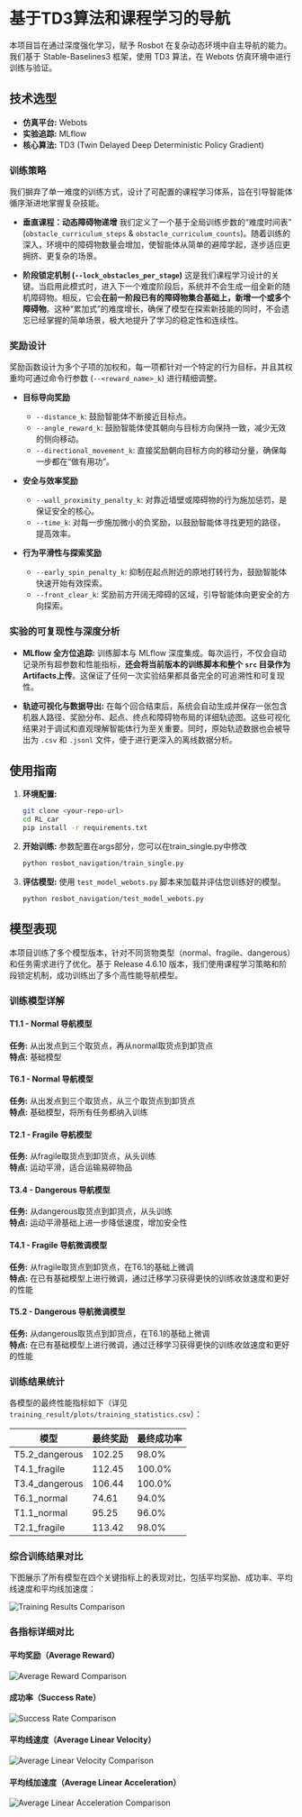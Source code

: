 # 基于TD3算法和课程学习的导航

本项目旨在通过深度强化学习，赋予 Rosbot 在复杂动态环境中自主导航的能力。我们基于 Stable-Baselines3 框架，使用 TD3 算法，在 Webots 仿真环境中进行训练与验证。

## 技术选型

*   **仿真平台:** Webots
*   **实验追踪:** MLflow
*   **核心算法:** TD3 (Twin Delayed Deep Deterministic Policy Gradient)

### 训练策略

我们摒弃了单一难度的训练方式，设计了可配置的课程学习体系，旨在引导智能体循序渐进地掌握复杂技能。

*   **垂直课程：动态障碍物递增**
    我们定义了一个基于全局训练步数的“难度时间表” (`obstacle_curriculum_steps` & `obstacle_curriculum_counts`)。随着训练的深入，环境中的障碍物数量会增加，使智能体从简单的避障学起，逐步适应更拥挤、更复杂的场景。

*   **阶段锁定机制 (`--lock_obstacles_per_stage`)**
    这是我们课程学习设计的关键。当启用此模式时，进入下一个难度阶段后，系统并不会生成一组全新的随机障碍物。相反，它会**在前一阶段已有的障碍物集合基础上，新增一个或多个障碍物**。这种“累加式”的难度增长，确保了模型在探索新技能的同时，不会遗忘已经掌握的简单场景，极大地提升了学习的稳定性和连续性。

### 奖励设计

奖励函数设计为多个子项的加权和，每一项都针对一个特定的行为目标，并且其权重均可通过命令行参数 (`--<reward_name>_k`) 进行精细调整。

*   **目标导向奖励**
    *   `--distance_k`: 鼓励智能体不断接近目标点。
    *   `--angle_reward_k`: 鼓励智能体使其朝向与目标方向保持一致，减少无效的侧向移动。
    *   `--directional_movement_k`: 直接奖励朝向目标方向的移动分量，确保每一步都在“做有用功”。

*   **安全与效率奖励**
    *   `--wall_proximity_penalty_k`: 对靠近墙壁或障碍物的行为施加惩罚，是保证安全的核心。
    *   `--time_k`: 对每一步施加微小的负奖励，以鼓励智能体寻找更短的路径，提高效率。

*   **行为平滑性与探索奖励**
    *   `--early_spin_penalty_k`: 抑制在起点附近的原地打转行为，鼓励智能体快速开始有效探索。
    *   `--front_clear_k`: 奖励前方开阔无障碍的区域，引导智能体向更安全的方向探索。

### 实验的可复现性与深度分析

*   **MLflow 全方位追踪:** 训练脚本与 MLflow 深度集成。每次运行，不仅会自动记录所有超参数和性能指标，**还会将当前版本的训练脚本和整个 `src` 目录作为Artifacts上传**。这保证了任何一次实验结果都具备完全的可追溯性和可复现性。

*   **轨迹可视化与数据导出:** 在每个回合结束后，系统会自动生成并保存一张包含机器人路径、奖励分布、起点、终点和障碍物布局的详细轨迹图。这些可视化结果对于调试和直观理解智能体行为至关重要。同时，原始轨迹数据也会被导出为 `.csv` 和 `.jsonl` 文件，便于进行更深入的离线数据分析。

## 使用指南

1.  **环境配置:**
    ```bash
    git clone <your-repo-url>
    cd RL_car
    pip install -r requirements.txt
    ```

2.  **开始训练:**
    参数配置在args部分，您可以在train_single.py中修改

    ```bash
    python rosbot_navigation/train_single.py
    ```

3.  **评估模型:**
    使用 `test_model_webots.py` 脚本来加载并评估您训练好的模型。

    ```bash
    python rosbot_navigation/test_model_webots.py
    ```

## 模型表现

本项目训练了多个模型版本，针对不同货物类型（normal、fragile、dangerous）和任务需求进行了优化。基于 Release 4.6.10 版本，我们使用课程学习策略和阶段锁定机制，成功训练出了多个高性能导航模型。

### 训练模型详解

#### T1.1 - Normal 导航模型
**任务:** 从出发点到三个取货点，再从normal取货点到卸货点 \
**特点:** 基础模型

#### T6.1 - Normal 导航模型
**任务:** 从出发点到三个取货点，从三个取货点到卸货点 \
**特点:** 基础模型，将所有任务都纳入训练

#### T2.1 - Fragile 导航模型
**任务:** 从fragile取货点到卸货点，从头训练 \
**特点:** 运动平滑，适合运输易碎物品

#### T3.4 - Dangerous 导航模型
**任务:** 从dangerous取货点到卸货点，从头训练 \
**特点:** 运动平滑基础上进一步降低速度，增加安全性

#### T4.1 - Fragile 导航微调模型
**任务:** 从fragile取货点到卸货点，在T6.1的基础上微调 \
**特点:** 在已有基础模型上进行微调，通过迁移学习获得更快的训练收敛速度和更好的性能

#### T5.2 - Dangerous 导航微调模型
**任务:** 从dangerous取货点到卸货点，在T6.1的基础上微调 \
**特点:** 在已有基础模型上进行微调，通过迁移学习获得更快的训练收敛速度和更好的性能

### 训练结果统计

各模型的最终性能指标如下（详见 `training_result/plots/training_statistics.csv`）：

| 模型 | 最终奖励 | 最终成功率 |
|------|---------|---------|
| T5.2_dangerous | 102.25 | 98.0% |
| T4.1_fragile | 112.45 | 100.0% |
| T3.4_dangerous | 106.44 | 100.0% |
| T6.1_normal | 74.61 | 94.0% |
| T1.1_normal | 95.25 | 96.0% |
| T2.1_fragile | 113.42 | 98.0% |


### 综合训练结果对比

下图展示了所有模型在四个关键指标上的表现对比，包括平均奖励、成功率、平均线速度和平均线加速度：

![Training Results Comparison](training_result/plots/comparison_all_metrics.png)

### 各指标详细对比

#### 平均奖励（Average Reward）

![Average Reward Comparison](training_result/plots/comparison_avg_reward_1000.png)

#### 成功率（Success Rate）

![Success Rate Comparison](training_result/plots/comparison_success_rate_recent_100.png)

#### 平均线速度（Average Linear Velocity）

![Average Linear Velocity Comparison](training_result/plots/comparison_avg_linear_vel_window.png)

#### 平均线加速度（Average Linear Acceleration）

![Average Linear Acceleration Comparison](training_result/plots/comparison_avg_linear_acc_window.png)

